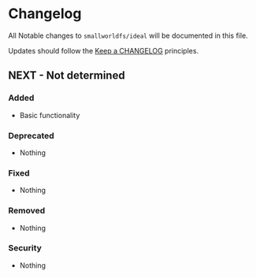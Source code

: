 # Changelog

All Notable changes to `smallworldfs/ideal` will be documented in this file.

Updates should follow the [Keep a CHANGELOG](http://keepachangelog.com/) principles.

## NEXT - Not determined

### Added
- Basic functionality

### Deprecated
- Nothing

### Fixed
- Nothing

### Removed
- Nothing

### Security
- Nothing
